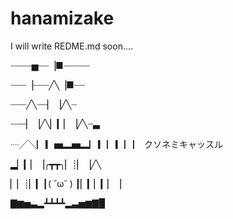 hanamizake
==========
I will write REDME.md soon.... 

┈┈┈┈▅┈┈▕■┈┈┈┈┈ 

┈┈┈▕┈┈┈╱╲▕■┈┈ 

┈┈┈╱╲┈┈▏▕╱╲┈ 

┈┈┈▏▕╱╲▏▎▏▕╱╲┈▃ 

┈╱╲▏▎▅▂▅▂▏▎▏▎▏▏ クソネミキャッスル 

▂▏▎▏▕╭┳┳╮▏┊▏▕╱╲ 

▏▏┊▏▎┃( ˘ω˘ ) ┃▏▎▏▎▏▕ 

▇▆▅▃▂┻┻┻┻▂▃▅▆▇▉ 
